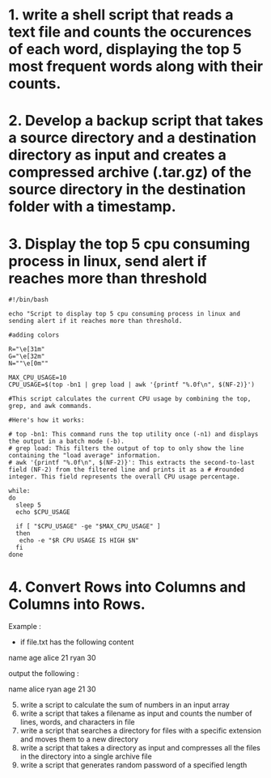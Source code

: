 # 1. write a shell script that reads a text file and counts the occurences of each word, displaying the top 5 most frequent words along with their counts.

# 2. Develop a backup script that takes a source directory and a destination directory as input and creates a compressed archive (.tar.gz) of the source directory in the destination folder with a timestamp.

# 3. Display the top 5 cpu consuming process in linux, send alert if reaches more than threshold

```
#!/bin/bash

echo "Script to display top 5 cpu consuming process in linux and sending alert if it reaches more than threshold.

#adding colors

R="\e[31m"
G="\e[32m"
N=""\e[0m""

MAX_CPU_USAGE=10
CPU_USAGE=$(top -bn1 | grep load | awk '{printf "%.0f\n", $(NF-2)}')

#This script calculates the current CPU usage by combining the top, grep, and awk commands.

#Here's how it works:

# top -bn1: This command runs the top utility once (-n1) and displays the output in a batch mode (-b).
# grep load: This filters the output of top to only show the line containing the "load average" information.
# awk '{printf "%.0f\n", $(NF-2)}': This extracts the second-to-last field (NF-2) from the filtered line and prints it as a # #rounded integer. This field represents the overall CPU usage percentage.

while:
do 
  sleep 5
  echo $CPU_USAGE

  if [ "$CPU_USAGE" -ge "$MAX_CPU_USAGE" ]
  then
   echo -e "$R CPU USAGE IS HIGH $N"
  fi
done

```

# 4. Convert Rows into Columns and Columns into Rows.

Example :

- if file.txt has the following content

 name age
 alice 21
 ryan 30

 output the following :

 name alice ryan
 age 21 30


5. write a script to calculate the sum of numbers in an input array
6. write a script that takes a filename as input and counts the number of lines, words, and characters in file
7. write a script that searches a directory for files with a specific extension and moves them to a new directory
8. write a script that takes a directory as input and compresses all the files in the directory into a single archive file
9. write a script that generates random password of a specified length


 
